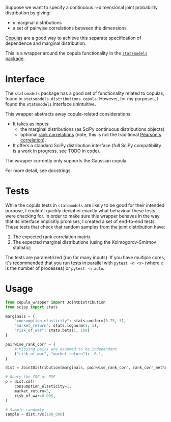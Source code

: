 Suppose we want to specify a continuous `n`-dimensional joint probability distribution by giving:

- `n` marginal distributions
- a set of pairwise correlations between the dimensions

[Copulas](https://www.mathworks.com/help/stats/copulas-generate-correlated-samples.html) are a good way to achieve this separate specification of dependence and marginal distribution.

This is a wrapper around the copula functionality in the [`statsmodels` package](https://www.statsmodels.org/).

# Interface

The `statsmodels` package has a good set of functionality related to copulas, found
in `statsmodels.distributions.copula`. However, for my purposes, I found the `statsmodels` interface unintuitive.

This wrapper abstracts away copula-related considerations:

* It takes as inputs:
    * the marginal distributions (as SciPy continuous distributions objects)
    * optional [rank correlations](https://en.wikipedia.org/wiki/Rank_correlation) (note, this is not the traditional [Pearson's correlation](https://en.wikipedia.org/wiki/Pearson_correlation_coefficient)).
* It offers a standard SciPy distribution interface (full SciPy compatibility is a work in progress, see TODO in code).

The wrapper currently only supports the Gaussian copula.

For more detail, see docstrings.

# Tests

While the copula tests in `statsmodels` are likely to be good for their intended purpose, I couldn't quickly decipher
exactly what behaviour these tests were checking for. In order to make sure this wrapper behaves in the way that its
interface implicitly promises, I created a set of end-to-end tests. These tests that check that random samples from the
joint distribution have:

1. The expected rank correlation matrix
2. The expected marginal distributions (using the Kolmogorov-Smirnov statistic)

The tests are parametrized (run for many inputs). If you have multiple cores, it's recommended that you run tests in
parallel with `pytest -n <x>` (where `x` is the number of processes) or `pytest -n auto`.

# Usage

```python
from copula_wrapper import JointDistribution
from scipy import stats

marginals = {
	"consumption_elasticity": stats.uniform(0.75, 3),
	"market_return": stats.lognorm(1, 1),
	"risk_of_war": stats.beta(1, 100)
}

pairwise_rank_corr = {
	# Missing pairs are assumed to be independent
	("risk_of_war", "market_return"): -0.1,
}

dist = JointDistribution(marginals, pairwise_rank_corr, rank_corr_method="kendall")

# Query the CDF or PDF
p = dist.cdf(
	consumption_elasticity=1,
	market_return=5,
	risk_of_war=0.005,
)

# Sample randomly
sample = dist.rvs(100_000)
```